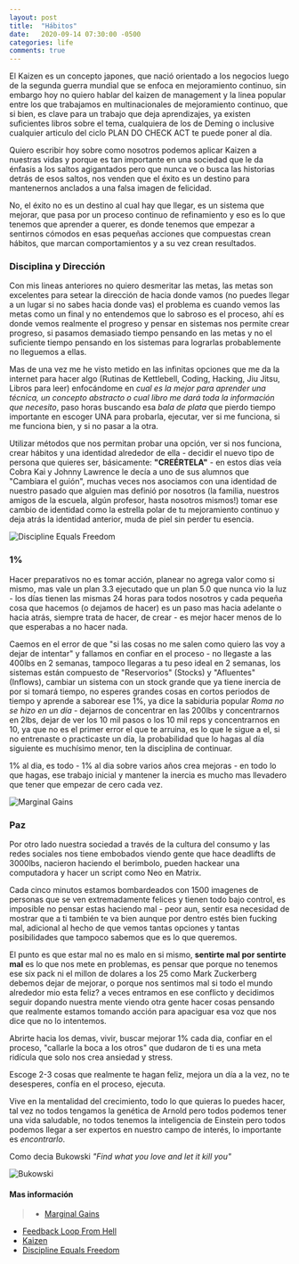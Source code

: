```yaml
---
layout: post
title:  "Hábitos"
date:   2020-09-14 07:30:00 -0500
categories: life
comments: true
---
```


El Kaizen es un concepto japones, que nació orientado a los negocios luego de la segunda guerra mundial que se enfoca en mejoramiento continuo, sin embargo hoy no quiero hablar del kaizen de management y la linea popular entre los que trabajamos en multinacionales de mejoramiento continuo, que si bien, es clave para un trabajo que deja aprendizajes, ya existen suficientes libros sobre el tema, cualquiera de los de Deming o inclusive cualquier articulo del ciclo PLAN DO CHECK ACT te puede poner al día.

Quiero escribir hoy sobre como nosotros podemos aplicar Kaizen a nuestras vidas y porque es tan importante en una sociedad que le da énfasis a los saltos agigantados pero que nunca ve o busca las historias detrás de esos saltos, nos venden que el éxito es un destino para mantenernos anclados a una falsa imagen de felicidad.

No, el éxito no es un destino al cual hay que llegar, es un sistema que mejorar, que pasa por un proceso continuo de refinamiento y eso es lo que tenemos que aprender a querer, es donde tenemos que empezar a sentirnos cómodos en esas pequeñas acciones que compuestas crean hábitos, que marcan comportamientos y a su vez crean resultados.

### Disciplina y Dirección ###

Con mis lineas anteriores no quiero desmeritar las metas, las metas son excelentes para setear la dirección de hacia donde vamos (no puedes llegar a un lugar si no sabes hacia donde vas) el problema es cuando vemos las metas como un final y no entendemos que lo sabroso es el proceso, ahí es donde vemos realmente el progreso y pensar en sistemas nos permite crear progreso, si pasamos demasiado tiempo pensando en las metas y no el suficiente tiempo pensando en los sistemas para lograrlas probablemente no lleguemos a ellas.

Mas de una vez me he visto metido en las infinitas opciones que me da la internet para hacer algo (Rutinas de Kettlebell, Coding, Hacking, Jiu Jitsu, Libros para leer) enfocándome en *cual es la mejor para aprender una técnica, un concepto abstracto o cual libro me dará toda la información que necesito*, paso horas buscando esa *bala de plata* que pierdo tiempo importante en escoger UNA para probarla, ejecutar, ver si me funciona, si me funciona bien, y si no pasar a la otra.

Utilizar métodos que nos permitan probar una opción, ver si nos funciona, crear hábitos y una identidad alrededor de ella - decidir el nuevo tipo de persona que quieres ser, básicamente: **"CREÉRTELA"** - en estos días veía Cobra Kai y Johnny Lawrence le decía a uno de sus alumnos que "Cambiara el guión", muchas veces nos asociamos con una identidad de nuestro pasado que alguien mas definió por nosotros (la familia, nuestros amigos de la escuela, algún profesor, hasta nosotros mismos!) tomar ese cambio de identidad como la estrella polar de tu mejoramiento continuo y deja atrás la identidad anterior, muda de piel sin perder tu esencia.

![Discipline Equals Freedom](https://originleadership.com/wp-content/uploads/2018/01/Jocko-Willink-Quotes-Discipline-Equals-Freedom-2.jpg)

### 1% ###

Hacer preparativos no es tomar acción, planear no agrega valor como si mismo, mas vale un plan 3.3 ejecutado que un plan 5.0 que nunca vio la luz - los días tienen las mismas 24 horas para todos nosotros y cada pequeña cosa que hacemos (o dejamos de hacer) es un paso mas hacia adelante o hacia atrás, siempre trata de hacer, de crear - es mejor hacer menos de lo que esperabas a no hacer nada.

Caemos en el error de que "si las cosas no me salen como quiero las voy a dejar de intentar" y fallamos en confiar en el proceso - no llegaste a las 400lbs en 2 semanas, tampoco llegaras a tu peso ideal en 2 semanas, los sistemas están compuesto de "Reservorios" (Stocks) y "Afluentes" (Inflows), cambiar un sistema con un stock grande que ya tiene inercia de por si tomará tiempo, no esperes grandes cosas en cortos periodos de tiempo y aprende a saborear ese 1%, ya dice la sabiduria popular *Roma no se hizo en un día* - dejarnos de concentrar en las 200lbs y concentrarnos en 2lbs, dejar de ver los 10 mil pasos o los 10 mil reps y concentrarnos en 10, ya que no es el primer error el que te arruina, es lo que le sigue a el, si no entrenaste o practicaste un día, la probabilidad que lo hagas al día siguiente es muchísimo menor, ten la disciplina de continuar.

1% al dia, es todo - 1% al dia sobre varios años crea mejoras - en todo lo que hagas, ese trabajo inicial y mantener la inercia es mucho mas llevadero que tener que empezar de cero cada vez.

![Marginal Gains](https://jamesclear.com/wp-content/uploads/2015/08/tiny-gains-graph.jpg)

### Paz ###

Por otro lado nuestra sociedad a través de la cultura del consumo y las redes sociales nos tiene embobados viendo gente que hace deadlifts de 3000lbs, nacieron haciendo el berimbolo,  pueden hackear una computadora y hacer un script como Neo en Matrix.

Cada cinco minutos estamos bombardeados con 1500 imagenes de personas que se ven extremadamente felices y tienen todo bajo control, es imposible no pensar estas haciendo mal - peor aun, sentir esa necesidad de mostrar que a ti también te va bien aunque por dentro estés bien fucking mal, adicional al hecho de que vemos tantas opciones y tantas posibilidades que tampoco sabemos que es lo que queremos.

El punto es que estar mal no es malo en si mismo, **sentirte mal por sentirte mal** es lo que nos mete en problemas, es pensar que porque no tenemos ese six pack ni el millon de dolares a los 25 como Mark Zuckerberg debemos dejar de mejorar, o porque nos sentimos mal si todo el mundo alrededor mio esta feliz? a veces entramos en ese conflicto y decidimos seguir dopando nuestra mente viendo otra gente hacer cosas pensando que realmente estamos tomando acción para apaciguar esa voz que nos dice que no lo intentemos.

Abrirte hacia los demas, vivir, buscar mejorar 1% cada dia, confiar en el proceso, "callarle la boca a los otros" que dudaron de ti es una meta ridícula que solo nos crea ansiedad y stress.

Escoge 2-3 cosas que realmente te hagan feliz, mejora un día a la vez, no te desesperes, confía en el proceso, ejecuta.

Vive en la mentalidad del crecimiento, todo lo que quieras lo puedes hacer, tal vez no todos tengamos la genética de Arnold pero todos podemos tener una vida saludable, no todos tenemos la inteligencia de Einstein pero todos podemos llegar a ser expertos en nuestro campo de interés, lo importante es *encontrarlo*.

Como decia Bukowski *"Find what you love and let it kill you"*

![Bukowski](https://img.etsystatic.com/il/0fb353/713894250/il_570xN.713894250_j5eb.jpg)


#### Mas información ####
> + [Marginal Gains](https://jamesclear.com/marginal-gains)
+ [Feedback Loop From Hell](https://markmanson.net/feedback-loop-from-hell)
+ [Kaizen](https://en.wikipedia.org/wiki/Kaizen)
+ [Discipline Equals Freedom](https://www.amazon.com/Discipline-Equals-Freedom-Field-Manual-ebook/dp/B06XB9HQMN)

